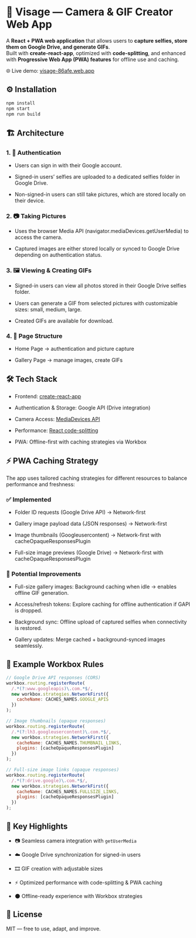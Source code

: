 # 📸 Visage — Camera & GIF Creator Web App  

A **React + PWA web application** that allows users to **capture selfies, store them on Google Drive, and generate GIFs**.  
Built with **create-react-app**, optimized with **code-splitting**, and enhanced with **Progressive Web App (PWA) features** for offline use and caching.  

🌐 Live demo: [visage-86afe.web.app](https://visage-86afe.web.app)  

## ⚙️ Installation  

```bash
npm install
npm start
npm run build
```

## 🏗️ Architecture

### 1. 🔑 Authentication

- Users can sign in with their Google account.

- Signed-in users’ selfies are uploaded to a dedicated selfies folder in Google Drive.

- Non-signed-in users can still take pictures, which are stored locally on their device.

### 2. 📷 Taking Pictures

- Uses the browser Media API (navigator.mediaDevices.getUserMedia) to access the camera.

- Captured images are either stored locally or synced to Google Drive depending on authentication status.

### 3. 🖼️ Viewing & Creating GIFs

- Signed-in users can view all photos stored in their Google Drive selfies folder.

- Users can generate a GIF from selected pictures with customizable sizes: small, medium, large.

- Created GIFs are available for download.

### 4. 📑 Page Structure

- Home Page → authentication and picture capture

- Gallery Page → manage images, create GIFs

## 🛠️ Tech Stack

- Frontend: [create-react-app](https://create-react-app.dev)

- Authentication & Storage: Google API (Drive integration)

- Camera Access: [MediaDevices API](https://developer.mozilla.org/en-US/docs/Web/API/MediaDevices/getUserMedia)

- Performance: [React code-splitting](https://reactjs.org/docs/code-splitting.html)

- PWA: Offline-first with caching strategies via Workbox

## ⚡ PWA Caching Strategy

The app uses tailored caching strategies for different resources to balance performance and freshness:

### ✅ Implemented

- Folder ID requests (Google Drive API) → Network-first

- Gallery image payload data (JSON responses) → Network-first

- Image thumbnails (Googleusercontent) → Network-first with cacheOpaqueResponsesPlugin

- Full-size image previews (Google Drive) → Network-first with cacheOpaqueResponsesPlugin

### 📝 Potential Improvements

- Full-size gallery images: Background caching when idle → enables offline GIF generation.

- Access/refresh tokens: Explore caching for offline authentication if GAPI is dropped.

- Background sync: Offline upload of captured selfies when connectivity is restored.

- Gallery updates: Merge cached + background-synced images seamlessly.

## 📂 Example Workbox Rules

```js
// Google Drive API responses (CORS)
workbox.routing.registerRoute(
  /.*(?:www.googleapis)\.com.*$/,
  new workbox.strategies.NetworkFirst({
    cacheName: CACHES_NAMES.GOOGLE_APIS
  })
);

// Image thumbnails (opaque responses)
workbox.routing.registerRoute(
  /.*(?:lh3.googleusercontent)\.com.*$/,
  new workbox.strategies.NetworkFirst({
    cacheName: CACHES_NAMES.THUMBNAIL_LINKS,
    plugins: [cacheOpaqueResponsesPlugin]
  })
);

// Full-size image links (opaque responses)
workbox.routing.registerRoute(
  /.*(?:drive.google)\.com.*$/,
  new workbox.strategies.NetworkFirst({
    cacheName: CACHES_NAMES.FULLSIZE_LINKS,
    plugins: [cacheOpaqueResponsesPlugin]
  })
);
```

## 🎯 Key Highlights

- 📷 Seamless camera integration with `getUserMedia`

- ☁️ Google Drive synchronization for signed-in users

- 🎞️ GIF creation with adjustable sizes

- ⚡ Optimized performance with code-splitting & PWA caching

- 🌑 Offline-ready experience with Workbox strategies

## 📄 License

MIT — free to use, adapt, and improve.